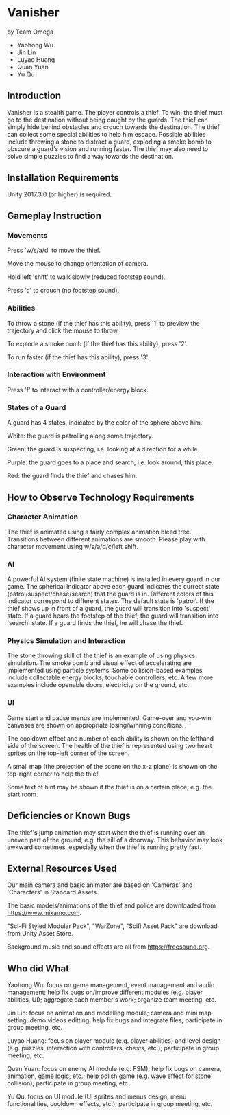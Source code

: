 # Vanisher
by Team Omega

* Yaohong Wu
* Jin Lin
* Luyao Huang
* Quan Yuan
* Yu Qu

## Introduction
Vanisher is a stealth game. The player controls a thief. To win, the thief must go to the destination without being caught by the guards. The thief can simply hide behind obstacles and crouch towards the destination. The thief can collect some special abilities to help him escape. Possible abilities include throwing a stone to distract a guard, exploding a smoke bomb to obscure a guard's vision and running faster. The thief may also need to solve simple puzzles to find a way towards the destination.

## Installation Requirements
Unity 2017.3.0 (or higher) is required.

## Gameplay Instruction
### Movements
Press 'w/s/a/d' to move the thief.

Move the mouse to change orientation of camera.

Hold left 'shift' to walk slowly (reduced footstep sound).

Press 'c' to crouch (no footstep sound).

### Abilities
To throw a stone (if the thief has this ability), press '1' to preview the trajectory and click the mouse to throw.

To explode a smoke bomb (if the thief has this ability), press '2'.

To run faster (if the thief has this ability), press '3'.

### Interaction with Environment
Press 'f' to interact with a controller/energy block.

### States of a Guard
A guard has 4 states, indicated by the color of the sphere above him.

White: the guard is patrolling along some trajectory.

Green: the guard is suspecting, i.e. looking at a direction for a while.

Purple: the guard goes to a place and search, i.e. look around, this place.

Red: the guard finds the thief and chases him.


## How to Observe Technology Requirements
### Character Animation
The thief is animated using a fairly complex animation bleed tree. Transitions between different animations are smooth. Please play with character movement using w/s/a/d/c/left shift.

### AI
A powerful AI system (finite state machine) is installed in every guard in our game. The spherical indicator above each guard indicates the currect state (patrol/suspect/chase/search) that the guard is in. Different colors of this indicator correspond to different states. The default state is 'patrol'. If the thief shows up in front of a guard, the guard will transition into 'suspect' state. If a guard hears the footstep of the thief, the guard will transition into 'search' state. If a guard finds the thief, he will chase the thief.

### Physics Simulation and Interaction
The stone throwing skill of the thief is an example of using physics simulation. The smoke bomb and visual effect of accelerating are implemented using particle systems. Some collision-based examples include collectable energy blocks, touchable controllers, etc. A few more examples include openable doors, electricity on the ground, etc.

### UI
Game start and pause menus are implemented. Game-over and you-win canvases are shown on appropriate losing/winning conditions.

The cooldown effect and number of each ability is shown on the lefthand side of the screen. The health of the thief is represented using two heart sprites on the top-left corner of the screen.

A small map (the projection of the scene on the x-z plane) is shown on the top-right corner to help the thief.

Some text of hint may be shown if the thief is on a certain place, e.g. the start room.


## Deficiencies or Known Bugs
The thief's jump animation may start when the thief is running over an uneven part of the ground, e.g. the sill of a doorway. This behavior may look awkward sometimes, especially when the thief is running pretty fast.


## External Resources Used
Our main camera and basic animator are based on 'Cameras' and 'Characters' in Standard Assets. 

The basic models/animations of the thief and police are downloaded from https://www.mixamo.com. 

"Sci-Fi Styled Modular Pack", "WarZone", "Scifi Asset Pack" are download from Unity Asset Store.

Background music and sound effects are all from https://freesound.org.


## Who did What
Yaohong Wu:
focus on game management, event management and audio management; help fix bugs on/improve different modules (e.g. player abilities, UI); aggregate each member's work; organize team meeting, etc.

Jin Lin:
focus on animation and modelling module; camera and mini map setting; demo videos editting; help fix bugs and integrate files; participate in group meeting, etc.

Luyao Huang:
focus on player module (e.g. player abilities) and level design (e.g. puzzles, interaction with controllers, chests, etc.); participate in group meeting, etc.

Quan Yuan:
focus on enemy AI module (e.g. FSM); help fix bugs on camera, animation, game logic, etc.; help polish game (e.g. wave effect for stone collision); participate in group meeting, etc.

Yu Qu:
focus on UI module (UI sprites and menus design, menu functionalities, cooldown effects, etc.); participate in group meeting, etc.

